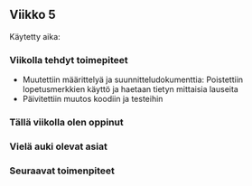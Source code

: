 ## Viikko 5

Käytetty aika: 

### Viikolla tehdyt toimepiteet
* Muutettiin määrittelyä ja suunnitteludokumenttia: Poistettiin lopetusmerkkien käyttö ja haetaan tietyn mittaisia lauseita
* Päivitettiin muutos koodiin ja testeihin


### Tällä viikolla olen oppinut

### Vielä auki olevat asiat


### Seuraavat toimenpiteet


